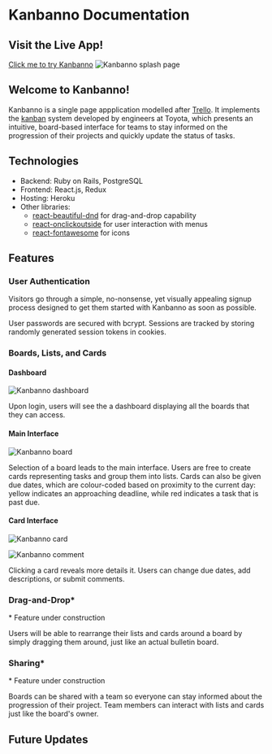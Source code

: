 # Kanbanno Documentation

## Visit the Live App!

[Click me to try Kanbanno](https://kanbanno.herokuapp.com "Kanbanno")
![Kanbanno splash page](https://drive.google.com/uc?id=1CmE_6nU_QaqiZnbRnggLD57LEQoinbRS)

## Welcome to Kanbanno!

Kanbanno is a single page appplication modelled after [Trello](https://trello.com "Trello"). It implements the [kanban](https://en.wikipedia.org/wiki/Kanban "Kanban") system developed by engineers at Toyota, which presents an intuitive, board-based interface for teams to stay informed on the progression of their projects and quickly update the status of tasks.

## Technologies

* Backend: Ruby on Rails, PostgreSQL
* Frontend: React.js, Redux
* Hosting: Heroku
* Other libraries: 
  * [react-beautiful-dnd](https://github.com/atlassian/react-beautiful-dnd) for drag-and-drop capability
  * [react-onclickoutside](https://github.com/Pomax/react-onclickoutside) for user interaction with menus
  * [react-fontawesome](https://github.com/FortAwesome/react-fontawesome) for icons

## Features

### User Authentication

Visitors go through a simple, no-nonsense, yet visually appealing signup process designed to get them started with Kanbanno as soon as possible. 

User passwords are secured with bcrypt. Sessions are tracked by storing randomly generated session tokens in cookies.

### Boards, Lists, and Cards

#### Dashboard

![Kanbanno dashboard](https://drive.google.com/uc?id=1-Fz-O23mK93A4ImLUjHfgd3hOWbrQtux)

Upon login, users will see the a dashboard displaying all the boards that they can access. 

#### Main Interface

![Kanbanno board](https://drive.google.com/uc?id=18efswQpF3zsi6rvom604ov4EOMnjWTUI)

Selection of a board leads to the main interface. Users are free to create cards representing tasks and group them into lists. Cards can also be given due dates, which are colour-coded based on proximity to the current day: yellow indicates an approaching deadline, while red indicates a task that is past due.

#### Card Interface

![Kanbanno card](https://drive.google.com/uc?id=1dwXl20fCZj-C8ctr3wk7SQjOTBtm0jiW)

![Kanbanno comment](https://drive.google.com/uc?id=1tCInA9RWqOoBpR4ZQvhV-yhD_HzuHV8U)

Clicking a card reveals more details it. Users can change due dates, add descriptions, or submit comments.

### Drag-and-Drop*

\* Feature under construction

Users will be able to rearrange their lists and cards around a board by simply dragging them around, just like an actual bulletin board.

### Sharing*

\* Feature under construction

Boards can be shared with a team so everyone can stay informed about the progression of their project. Team members can interact with lists and cards just like the board's owner.

## Future Updates